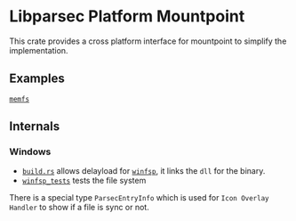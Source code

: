 # Libparsec Platform Mountpoint

This crate provides a cross platform interface for mountpoint to simplify the implementation.

## Examples

[`memfs`]

## Internals

### Windows

- [`build.rs`] allows delayload for [`winfsp`], it links the `dll` for the binary.
- [`winfsp_tests`] tests the file system

There is a special type `ParsecEntryInfo` which is used for `Icon Overlay Handler` to show if a file is sync or not.

[`build.rs`]: https://github.com/Scille/parsec-cloud/tree/master/libparsec/crates/platform_mountpoint/build.rs
[`winfsp`]: https://winfsp.dev/
[`winfsp_tests`]: https://github.com/winfsp/winfsp/tree/master/tst/winfsp-tests
[`memfs`]: https://github.com/Scille/parsec-cloud/tree/master/libparsec/crates/platform_mountpoint/memfs/mod.rs
